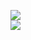 [![](https://img.shields.io/badge/Made%20With-Github%20Spray-lightgrey.svg?style=for-the-badge&logo=github)](https://github.com/Annihil/github-spray#3252)  
[![](https://i.imgur.com/2DrTn0Z.gif)](https://github.com/Annihil/github-spray)